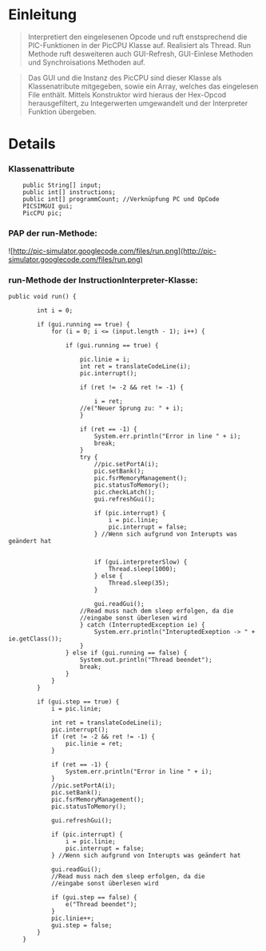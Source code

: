 # Einleitung #

> Interpretiert den eingelesenen Opcode und ruft enstsprechend die PIC-Funktionen
> in der PicCPU Klasse auf. Realisiert als Thread. Run Methode ruft desweiteren
> auch GUI-Refresh, GUI-Einlese Methoden und Synchroisations Methoden auf.

> Das GUI und die Instanz des PicCPU sind dieser Klasse als Klassenatribute mitgegeben,
> sowie ein Array, welches das eingelesen File enthält. Mittels Konstruktor wird
> hieraus der Hex-Opcod herausgefiltert, zu Integerwerten umgewandelt und der
> Interpreter Funktion übergeben.


# Details #

### Klassenattribute ###
```
    public String[] input;
    public int[] instructions;
    public int[] programmCount; //Verknüpfung PC und OpCode
    PICSIMGUI gui;
    PicCPU pic;
```

### PAP der run-Methode: ###

![http://pic-simulator.googlecode.com/files/run.png](http://pic-simulator.googlecode.com/files/run.png)

### run-Methode der InstructionInterpreter-Klasse: ###

```
public void run() {

        int i = 0;

        if (gui.running == true) {
            for (i = 0; i <= (input.length - 1); i++) {

                if (gui.running == true) {

                    pic.linie = i;
                    int ret = translateCodeLine(i);
                    pic.interrupt();

                    if (ret != -2 && ret != -1) {

                        i = ret;
                    //e("Neuer Sprung zu: " + i);
                    }

                    if (ret == -1) {
                        System.err.println("Error in line " + i);
                        break;
                    }
                    try {
                        //pic.setPortA(i);
                        pic.setBank();
                        pic.fsrMemoryManagement();
                        pic.statusToMemory();
                        pic.checkLatch();
                        gui.refreshGui();

                        if (pic.interrupt) {
                            i = pic.linie;
                            pic.interrupt = false;
                        } //Wenn sich aufgrund von Interupts was geändert hat


                        if (gui.interpreterSlow) {
                            Thread.sleep(1000);
                        } else {
                            Thread.sleep(35);
                        }

                        gui.readGui();
                    //Read muss nach dem sleep erfolgen, da die 
                    //eingabe sonst überlesen wird
                    } catch (InterruptedException ie) {
                        System.err.println("InteruptedExeption -> " + ie.getClass());
                    }
                } else if (gui.running == false) {
                    System.out.println("Thread beendet");
                    break;
                }
            }
        }

        if (gui.step == true) {
            i = pic.linie;

            int ret = translateCodeLine(i);
            pic.interrupt();
            if (ret != -2 && ret != -1) {
                pic.linie = ret;
            }

            if (ret == -1) {
                System.err.println("Error in line " + i);
            }
            //pic.setPortA(i);
            pic.setBank();
            pic.fsrMemoryManagement();
            pic.statusToMemory();

            gui.refreshGui();

            if (pic.interrupt) {
                i = pic.linie;
                pic.interrupt = false;
            } //Wenn sich aufgrund von Interupts was geändert hat

            gui.readGui();
            //Read muss nach dem sleep erfolgen, da die 
            //eingabe sonst überlesen wird

            if (gui.step == false) {
                e("Thread beendet");
            }
            pic.linie++;
            gui.step = false;
        }
    }
```